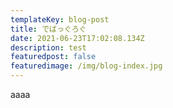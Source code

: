 ```yaml
---
templateKey: blog-post
title: でばっぐろぐ
date: 2021-06-23T17:02:08.134Z
description: test
featuredpost: false
featuredimage: /img/blog-index.jpg
---
```

aaaa